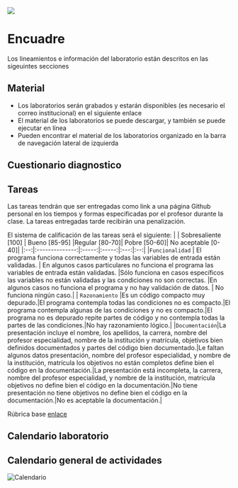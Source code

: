 ![](banner.png)

# Encuadre

Los lineamientos e información del laboratorio están descritos en las sigeuintes secciones 

## Material

- Los laboratorios serán grabados y estarán disponibles (es necesario el correo institucional) en el siguiente enlace
- El material de los laboratorios se puede descargar, y también se puede ejecutar en línea
- Pueden encontrar el material de los laboratorios organizado en la barra de navegación lateral de izquierda


## Cuestionario diagnostico


## Tareas
Las tareas tendrán que ser entregadas como link a una página Github personal en los tiempos y formas especificadas por el profesor durante la clase. La tareas entregadas tarde recibirán una penalización. 

El sistema de calificación de las tareas será el siguiente:
| | Sobresaliente [100]   | Bueno [85-95] |Regular [80-70]| Pobre [50-60]| No aceptable [0-40]| 
|:--:|:--------------:|:-----:|:-----:|:---:|:--:|
|`Funcionalidad`  | El programa funciona correctamente y todas las variables de entrada están validadas. | En algunos casos particulares no funciona el programa las variables de entrada están validadas.   |Sólo funciona en casos específicos las variables no están validadas y las condiciones no son correctas. |En algunos casos no funciona el programa y no hay validación de datos. | No funciona ningún caso.|
| `Razonamiento` |Es un código compacto muy depurado.|El programa contempla todas las condiciones no es compacto.|El programa contempla algunas de las condiciones y no es compacto.|El programa no es depurado repite partes de código y no contempla todas la partes de las condiciones.|No hay razonamiento lógico.|
|`Documentación`|La presentación incluye el nombre, los apellidos, la carrera, nombre del profesor especialidad, nombre de la institución y matrícula, objetivos bien definidos documentados y partes del código bien documentado.|Le faltan algunos datos presentación, nombre del profesor especialidad, y nombre de la institución, matrícula los objetivos no están completos define bien el código en la documentación.|La presentación está incompleta, la carrera, nombre del profesor especialidad, y nombre de la institución, matrícula objetivos no define bien el código en la documentación.|No tiene presentación no tiene objetivos no define bien el código en la documentación.|No es aceptable la documentación.|

Rúbrica base [enlace](http://200.57.56.254/Siretea/Carruseles/CarruselIO/R%C3%BAbrica/rbrica_para_evaluar_un_programa_en_c.html)

## Calendario laboratorio

## Calendario general de actividades


![Calendario][]

[Calendario]: Calendario_cdp_2021.png